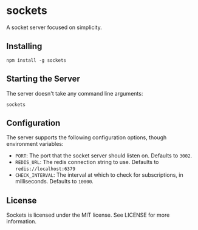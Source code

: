 # sockets

A socket server focused on simplicity.

## Installing

```
npm install -g sockets
```

## Starting the Server

The server doesn't take any command line arguments:

```
sockets
```

## Configuration

The server supports the following configuration options, though environment
variables:

- `PORT`: The port that the socket server should listen on. Defaults to `3002`.
- `REDIS_URL`: The redis connection string to use. Defaults to `redis://localhost:6379`
- `CHECK_INTERVAL`: The interval at which to check for subscriptions, in milliseconds. Defaults to `10000`.

## License

Sockets is licensed under the MIT license. See LICENSE for more information.
